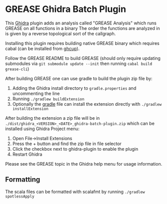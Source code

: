 # GREASE Ghidra Batch Plugin

This [Ghidra](https://github.com/NationalSecurityAgency/ghidra) plugin adds an analysis called "GREASE Analysis" which runs GREASE on all functions in a binary The order the functions are analyzed in is given by a reverse topological sort of the callgraph.

Installing this plugin requires building native GREASE binary which requires cabal (can be installed from [ghcup](https://www.haskell.org/ghcup/)).

Follow the GREASE README to build GREASE (should only require updating submodules via `git submodule update --init` then running `cabal build grease-cli`)

After building GREASE one can use gradle to build the plugin zip file by:
1. Adding the Ghidra install directory to `gradle.properties` and uncommenting the line
2. Running `./gradlew buildExtension`
3. Optionally the [gradle](https://gradle.org/) file can install the extension directly with `./gradlew installExtension`

After building the extension a zip file will be in `./dist/ghidra_<VERSION>_<DATE>_ghidra-batch-plugin.zip` which can be installed using Ghidra Project menu:
1. Open File->Install Extensions
2. Press the + button and find the zip file in file selector 
3. Click the checkbox next to ghidra-plugin to enable the plugin
4. Restart Ghidra

Please see the GREASE topic in the Ghidra help menu for usage information.

## Formatting 

The scala files can be formatted with scalafmt by running `./gradlew spotlessApply`